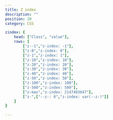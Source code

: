 ```yaml
---
title: Z index
description: ""
position: 20
category: CSS

zindex: {
	head: ["Class", "value"],
	rows: [
		["z--1","z-index: -1"],
		["z-0","z-index: 0"],
		["z-1","z-index: 1"],
		["z-10","z-index: 10"],
		["z-20","z-index: 20"],
		["z-30","z-index: 30"],
		["z-40","z-index: 40"],
		["z-50","z-index: 50"],
		["z-100","z-index: 100"],
		["z-500","z-index: 500"],
		["z-max","z-index: 2147483647"],
		["z-",["--z-: 0","z-index: var(--z-)"]]
	]
}

---
```


<c-table pn="zindex"></c-table>
